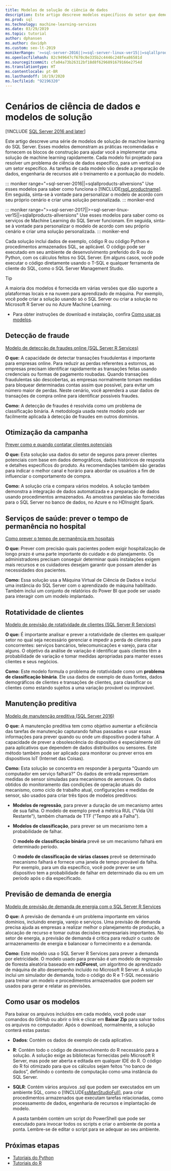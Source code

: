 ```yaml
---
title: Modelos de solução de ciência de dados
description: Este artigo descreve modelos específicos do setor que demonstram as melhores práticas e fornecem os blocos de construção para ajudar você a implementar uma solução de machine learning.
ms.prod: sql
ms.technology: machine-learning-services
ms.date: 03/29/2019
ms.topic: tutorial
author: dphansen
ms.author: davidph
ms.custom: seo-lt-2019
monikerRange: '>=sql-server-2016||>=sql-server-linux-ver15||=sqlallproducts-allversions'
ms.openlocfilehash: 82c949647cf670c0e335b2c4446c248fea86581d
ms.sourcegitcommit: cfa04a73b26312bf18d8f6296891679166e2754d
ms.translationtype: HT
ms.contentlocale: pt-BR
ms.lasthandoff: 10/19/2020
ms.locfileid: "92196320"
---
```

# <a name="data-science-scenarios-and-solution-templates"></a>Cenários de ciência de dados e modelos de solução
[!INCLUDE [SQL Server 2016 and later](../../includes/applies-to-version/sqlserver2016.md)]

Este artigo descreve uma série de modelos de solução de machine learning do SQL Server. Esses modelos demonstram as práticas recomendadas e fornecem os blocos de construção para ajudar você a implementar uma solução de machine learning rapidamente. Cada modelo foi projetado para resolver um problema de ciência de dados específico, para um vertical ou um setor específico.
As tarefas de cada modelo vão desde a preparação de dados, engenharia de recursos até o treinamento e a pontuação do modelo. 

::: moniker range="=sql-server-2016||=sqlallproducts-allversions"
Use esses modelos para saber como funciona o [!INCLUDE[rsql_productname](../../includes/rsql-productname-md.md)]. Em seguida, sinta-se à vontade para personalizar o modelo de acordo com seu próprio cenário e criar uma solução personalizada.
::: moniker-end

::: moniker range=">=sql-server-2017||>=sql-server-linux-ver15||=sqlallproducts-allversions"
Use esses modelos para saber como os serviços de Machine Learning do SQL Server funcionam. Em seguida, sinta-se à vontade para personalizar o modelo de acordo com seu próprio cenário e criar uma solução personalizada.
::: moniker-end

Cada solução inclui dados de exemplo, código R ou código Python e procedimentos armazenados SQL, se aplicável. O código pode ser executado em seu ambiente de desenvolvimento preferido do R ou do Python, com os cálculos feitos no SQL Server. Em alguns casos, você pode executar o código diretamente usando o T-SQL e qualquer ferramenta de cliente do SQL, como o SQL Server Management Studio.

> [!TIP]
> 
> A maioria dos modelos é fornecida em várias versões que dão suporte a plataformas locais e na nuvem para aprendizado de máquina. Por exemplo, você pode criar a solução usando só o SQL Server ou criar a solução no Microsoft R Server ou no Azure Machine Learning.

+ Para obter instruções de download e instalação, confira [Como usar os modelos](#bkmk_HowTo).

## <a name="fraud-detection"></a>Detecção de fraude

[Modelo de detecção de fraudes online (SQL Server R Services)](https://github.com/Microsoft/r-server-fraud-detection)

**O que:** A capacidade de detectar transações fraudulentas é importante para empresas online. Para reduzir as perdas referentes a estornos, as empresas precisam identificar rapidamente as transações feitas usando credenciais ou formas de pagamento roubadas. Quando transações fraudulentas são descobertas, as empresas normalmente tomam medidas para bloquear determinadas contas assim que possível, para evitar um número maior de perdas. Neste cenário, você aprenderá a usar dados de transações de compra online para identificar possíveis fraudes.

**Como:**  A detecção de fraudes é resolvida como um problema de classificação binária. A metodologia usada neste modelo pode ser facilmente aplicada à detecção de fraudes em outros domínios.


## <a name="campaign-optimization"></a>Otimização da campanha

[Prever como e quando contatar clientes potenciais](https://microsoft.github.io/r-server-campaign-optimization/)

**O que:** Esta solução usa dados do setor de seguros para prever clientes potenciais com base em dados demográficos, dados históricos de resposta e detalhes específicos do produto.  As recomendações também são geradas para indicar o melhor canal e horário para abordar os usuários a fim de influenciar o comportamento de compra.

**Como:** A solução cria e compara vários modelos. A solução também demonstra a integração de dados automatizada e a preparação de dados usando procedimentos armazenados. As amostras paralelas são fornecidas para o SQL Server no banco de dados, no Azure e no HDInsight Spark. 

## <a name="health-care-predict-length-of-stay-in-hospital"></a>Serviços de saúde: prever o tempo de permanência no hospital 

[Como prever o tempo de permanência em hospitais](https://gallery.cortanaintelligence.com/Solution/Predicting-Length-of-Stay-in-Hospitals-1)

**O que:** Prever com precisão quais pacientes podem exigir hospitalização de longo prazo é uma parte importante do cuidado e do planejamento. Os administradores precisam conseguir determinar quais instalações exigem mais recursos e os cuidadores desejam garantir que possam atender às necessidades dos pacientes.

**Como:** Essa solução usa a Máquina Virtual de Ciência de Dados e inclui uma instância do SQL Server com o aprendizado de máquina habilitado. Também inclui um conjunto de relatórios do Power BI que pode ser usado para interagir com um modelo implantado.

## <a name="customer-churn"></a>Rotatividade de clientes

[Modelo de previsão de rotatividade de clientes (SQL Server R Services)](https://github.com/Microsoft/SQL-Server-R-Services-Samples/blob/master/Churn/README.md)

**O que:** É importante analisar e prever a rotatividade de clientes em qualquer setor no qual seja necessário gerenciar e impedir a perda de clientes para concorrentes: serviços bancários, telecomunicações e varejo, para citar alguns. O objetivo da análise de variação é identificar quais clientes têm a probabilidade de variação e tomar medidas apropriadas para manter esses clientes e seus negócios.

**Como:** Este modelo formula o problema de rotatividade como um **problema de classificação binária**. Ele usa dados de exemplo de duas fontes, dados demográficos de clientes e transações de clientes, para classificar os clientes como estando sujeitos a uma variação provável ou improvável.
  
## <a name="predictive-maintenance"></a>Manutenção preditiva

[Modelo de manutenção preditiva (SQL Server 2016)](https://github.com/Microsoft/SQL-Server-R-Services-Samples/blob/master/PredictiveMaintenance/README.md)

**O que:** A manutenção preditiva tem como objetivo aumentar a eficiência das tarefas de manutenção capturando falhas passadas e usar essas informações para prever quando ou onde um dispositivo poderá falhar. A capacidade de prever a obsolescência do dispositivo é especialmente útil para aplicativos que dependem de dados distribuídos ou sensores. Este método também pode ser aplicado para monitorar ou prever erros em dispositivos IoT (Internet das Coisas).

**Como:** Esta solução se concentra em responder à pergunta "Quando um computador em serviço falhará?" Os dados de entrada representam medidas de sensor simuladas para mecanismos de aeronave. Os dados obtidos do monitoramento das condições de operação atuais do mecanismo, como ciclo de trabalho atual, configurações e medidas de sensor, são usados para criar três tipos de modelos preditivos:

-   **Modelos de regressão**, para prever a duração de um mecanismo antes de sua falha. O modelo de exemplo prevê a métrica RUL ("Vida Útil Restante"), também chamada de TTF ("Tempo até a Falha").
  
-   **Modelos de classificação**, para prever se um mecanismo tem a probabilidade de falhar.
  
    O **modelo de classificação binária** prevê se um mecanismo falhará em determinado período.

    O **modelo de classificação de várias classes** prevê se determinado mecanismo falhará e fornece uma janela de tempo provável da falha. Por exemplo, para um dia específico, você pode prever se um dispositivo tem a probabilidade de falhar em determinado dia ou em um período após o dia especificado.

## <a name="energy-demand-forecasting"></a>Previsão de demanda de energia

[Modelo de previsão de demanda de energia com o SQL Server R Services](https://gallery.cortanaintelligence.com/Tutorial/Energy-Demand-Forecast-Template-with-SQL-Server-R-Services-1)

**O que:** A previsão de demanda é um problema importante em vários domínios, incluindo energia, varejo e serviços. Uma previsão de demanda precisa ajuda as empresas a realizar melhor o planejamento de produção, a alocação de recurso e tomar outras decisões empresariais importantes. No setor de energia, a previsão de demanda é crítica para reduzir o custo de armazenamento de energia e balancear o fornecimento e a demanda.

**Como:** Este modelo usa o SQL Server R Services para prever a demanda por eletricidade. O modelo usado para previsão é um modelo de regressão de floresta aleatória baseado em **rxDForest**, um algoritmo de aprendizado de máquina de alto desempenho incluído no Microsoft R Server. A solução inclui um simulador de demanda, todo o código do R e T-SQL necessário para treinar um modelo e procedimentos armazenados que podem ser usados para gerar e relatar as previsões. 


## <a name="how-to-use-the-templates"></a><a name="bkmk_HowTo"></a>Como usar os modelos

Para baixar os arquivos incluídos em cada modelo, você pode usar comandos do GitHub ou abrir o link e clicar em **Baixar Zip** para salvar todos os arquivos no computador.  Após o download, normalmente, a solução conterá estas pastas:
  
-   **Dados**: Contém os dados de exemplo de cada aplicativo.
  
-   **R**: Contém todo o código de desenvolvimento do R necessário para a solução. A solução exige as bibliotecas fornecidas pelo Microsoft R Server, mas pode ser aberta e editada em qualquer IDE do R. O código do R foi otimizado para que os cálculos sejam feitos “no banco de dados”, definindo o contexto de computação como uma instância do SQL Server.
  
-   **SQLR**: Contém vários arquivos .sql que podem ser executados em um ambiente SQL, como o [!INCLUDE[ssManStudioFull](../../includes/ssmanstudiofull-md.md)], para criar procedimentos armazenados que executam tarefas relacionadas, como processamento de dados, engenharia de recursos e implantação de modelo.
  
    A pasta também contém um script do PowerShell que pode ser executado para invocar todos os scripts e criar o ambiente de ponta a ponta. Lembre-se de editar o script para se adequar ao seu ambiente.

## <a name="next-steps"></a>Próximas etapas

+ [Tutoriais do Python](./python-tutorials.md)
+ [Tutoriais do R](./r-tutorials.md)